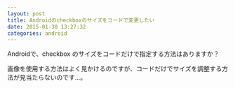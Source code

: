 ```yaml
---
layout: post
title: Androidのcheckboxのサイズをコードで変更したい
date: 2015-01-30 13:27:32
categories: android
---
```

<!-- {% raw %} -->
<p>Androidで、checkbox のサイズをコードだけで指定する方法はありますか？</p>

<p>画像を使用する方法はよく見かけるのですが、コードだけでサイズを調整する方法が見当たらないのです…。</p>
<!-- {% endraw %} -->
